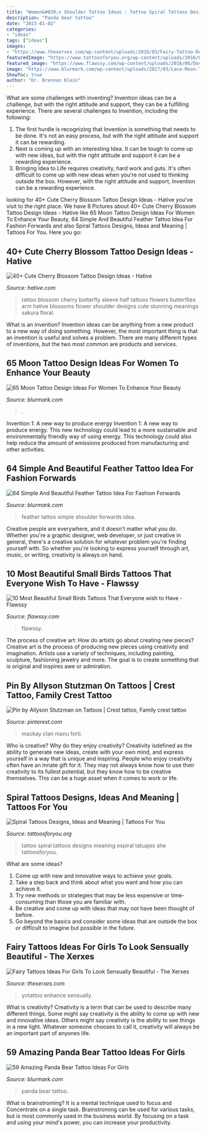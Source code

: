 ```yaml
---
title: "Women&#039;s Shoulder Tattoo Ideas : Tattoo Spiral Tattoos Designs Meaning Espiral Tatuajes She Tattoosforyou"
description: "Panda bear tattoo"
date: "2023-01-02"
categories:
- "ideas"
tags: ["ideas"]
images:
- "https://www.thexerxes.com/wp-content/uploads/2016/03/Fairy-Tattoo-Design-Images.jpg"
featuredImage: "https://www.tattoosforyou.org/wp-content/uploads/2016/02/Spiral-Tattoo-Pictures.jpg"
featured_image: "https://www.flawssy.com/wp-content/uploads/2016/06/Dove-Bird-Tattoos-for-Women.jpg"
image: "https://www.blurmark.com/wp-content/uploads/2017/03/Lace-Moon-Tattoo.jpg"
ShowToc: true
author: "Dr. Brennan Klein"
---
```



What are some challenges with inventing?
Invention ideas can be a challenge, but with the right attitude and support, they can be a fulfilling experience. There are several challenges to Invention, including the following:
1. The first hurdle is recognizing that Invention is something that needs to be done. It's not an easy process, but with the right attitude and support it can be rewarding.
2. Next is coming up with an interesting Idea. It can be tough to come up with new ideas, but with the right attitude and support it can be a rewarding experience. 
3. Bringing Idea to Life requires creativity, hard work and guts. It's often difficult to come up with new ideas when you're not used to thinking outside the box. However, with the right attitude and support, Invention can be a rewarding experience.

	

		
looking for 40+ Cute Cherry Blossom Tattoo Design Ideas - Hative you've visit to the right place. We have 8 Pictures about 40+ Cute Cherry Blossom Tattoo Design Ideas - Hative like 65 Moon Tattoo Design Ideas For Women To Enhance Your Beauty, 64 Simple And Beautiful Feather Tattoo Idea For Fashion Forwards and also Spiral Tattoos Designs, Ideas and Meaning | Tattoos For You. Here you go:
		
    
## 40+ Cute Cherry Blossom Tattoo Design Ideas - Hative

<img loading=lazy src="https://hative.com/wp-content/uploads/2014/03/cherry-blossom-tattoos/38-cherry-blossom-and-butterfly-arm.jpg" onerror="this.onerror=null;this.src='https://tse3.mm.bing.net/th?id=OIP.pvgGzzH6Ktm9W2vVqrPTmQHaNE&amp;pid=15.1';" alt="40+ Cute Cherry Blossom Tattoo Design Ideas - Hative">

_Source: hative.com_

>tattoo blossom cherry butterfly sleeve half tattoos flowers butterflies arm hative blossoms flower shoulder designs cute stunning meanings sakura floral. 

	

What is an invention?
Invention ideas can be anything from a new product to a new way of doing something. However, the most important thing is that an invention is useful and solves a problem. There are many different types of inventions, but the two most common are products and services.

    
## 65 Moon Tattoo Design Ideas For Women To Enhance Your Beauty

<img loading=lazy src="https://www.blurmark.com/wp-content/uploads/2017/03/Lace-Moon-Tattoo.jpg" onerror="this.onerror=null;this.src='https://tse2.mm.bing.net/th?id=OIP.lmk2PD66TnL-OaWsn_L_YAHaKG&amp;pid=15.1';" alt="65 Moon Tattoo Design Ideas For Women To Enhance Your Beauty">

_Source: blurmark.com_

>. 

	

Invention 1: A new way to produce energy
Invention 1: A new way to produce energy. This new technology could lead to a more sustainable and environmentally friendly way of using energy. This technology could also help reduce the amount of emissions produced from manufacturing and other activities.

    
## 64 Simple And Beautiful Feather Tattoo Idea For Fashion Forwards

<img loading=lazy src="https://www.blurmark.com/wp-content/uploads/2017/05/Elegant-Feather-On-Shoulder.jpg" onerror="this.onerror=null;this.src='https://tse1.mm.bing.net/th?id=OIP.fD5XceiQN99G6dQQwfQ6_QHaJQ&amp;pid=15.1';" alt="64 Simple And Beautiful Feather Tattoo Idea For Fashion Forwards">

_Source: blurmark.com_

>feather tattoo simple shoulder forwards idea. 

	

Creative people are everywhere, and it doesn't matter what you do. Whether you're a graphic designer, web developer, or just creative in general, there's a creative solution for whatever problem you're finding yourself with. So whether you're looking to express yourself through art, music, or writing, creativity is always on hand.

    
## 10 Most Beautiful Small Birds Tattoos That Everyone Wish To Have - Flawssy

<img loading=lazy src="https://www.flawssy.com/wp-content/uploads/2016/06/Dove-Bird-Tattoos-for-Women.jpg" onerror="this.onerror=null;this.src='https://tse3.mm.bing.net/th?id=OIP.ecf1oNHqwCPsYhWSaW5zHgHaLD&amp;pid=15.1';" alt="10 Most Beautiful Small Birds Tattoos That Everyone wish to Have - Flawssy">

_Source: flawssy.com_

>flawssy. 

	

The process of creative art: How do artists go about creating new pieces?
Creative art is the process of producing new pieces using creativity and imagination. Artists use a variety of techniques, including painting, sculpture, fashioning jewelry and more. The goal is to create something that is original and inspires awe or admiration.

    
## Pin By Allyson Stutzman On Tattoos | Crest Tattoo, Family Crest Tattoo

<img loading=lazy src="https://i.pinimg.com/736x/27/04/ec/2704ecee1dd4abc0841ed60626c379bd.jpg" onerror="this.onerror=null;this.src='https://tse2.mm.bing.net/th?id=OIP.zNiSRe_OslOFXg77AQJd_AHaJ3&amp;pid=15.1';" alt="Pin by Allyson Stutzman on Tattoos | Crest tattoo, Family crest tattoo">

_Source: pinterest.com_

>mackay clan manu forti. 

	

Who is creative? Why do they enjoy creativity?
Creativity isdefined as the ability to generate new ideas, create with your own mind, and express yourself in a way that is unique and inspiring. People who enjoy creativity often have an innate gift for it. They may not always know how to use their creativity to its fullest potential, but they know how to be creative themselves. This can be a huge asset when it comes to work or life.

    
## Spiral Tattoos Designs, Ideas And Meaning | Tattoos For You

<img loading=lazy src="https://www.tattoosforyou.org/wp-content/uploads/2016/02/Spiral-Tattoo-Pictures.jpg" onerror="this.onerror=null;this.src='https://tse3.mm.bing.net/th?id=OIP.J3uJUX5S_Spk045jIn3qNgHaLG&amp;pid=15.1';" alt="Spiral Tattoos Designs, Ideas and Meaning | Tattoos For You">

_Source: tattoosforyou.org_

>tattoo spiral tattoos designs meaning espiral tatuajes she tattoosforyou. 

	

What are some ideas?
1. Come up with new and innovative ways to achieve your goals. 
2. Take a step back and think about what you want and how you can achieve it. 
3. Try new methods or strategies that may be less expensive or time-consuming than those you are familiar with. 
4. Be creative and come up with ideas that may not have been thought of before. 
5. Go beyond the basics and consider some ideas that are outside the box or difficult to imagine but possible in the future.

    
## Fairy Tattoos Ideas For Girls To Look Sensually Beautiful - The Xerxes

<img loading=lazy src="https://www.thexerxes.com/wp-content/uploads/2016/03/Fairy-Tattoo-Design-Images.jpg" onerror="this.onerror=null;this.src='https://tse2.mm.bing.net/th?id=OIP.VIhrGGLOAER7Sn4NxtQJTAHaKe&amp;pid=15.1';" alt="Fairy Tattoos Ideas For Girls To Look Sensually Beautiful - The Xerxes">

_Source: thexerxes.com_

>yotattoo enhance sensually. 

	

What is creativity?
Creativity is a term that can be used to describe many different things. Some might say creativity is the ability to come up with new and innovative ideas. Others might say creativity is the ability to see things in a new light. Whatever someone chooses to call it, creativity will always be an important part of anyones life.

    
## 59 Amazing Panda Bear Tattoo Ideas For Girls

<img loading=lazy src="https://www.blurmark.com/wp-content/uploads/2017/04/Panda-Bear-With-Rose.jpg" onerror="this.onerror=null;this.src='https://tse4.mm.bing.net/th?id=OIP.b7zmfCQYeUxhjvHZHpQm9gHaHa&amp;pid=15.1';" alt="59 Amazing Panda Bear Tattoo Ideas For Girls">

_Source: blurmark.com_

>panda bear tattoo. 

	

What is brainstroming? It is a mental technique used to focus and Concentrate on a single task. Brainstroming can be used for various tasks, but is most commonly used in the business world. By focusing on a task and using your mind's power, you can increase your productivity.

